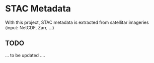 # STAC Metadata 
With this project, STAC metadata is extracted from satellitar imageries (input: NetCDF, Zarr, ...)
## TODO
... to be updated ....